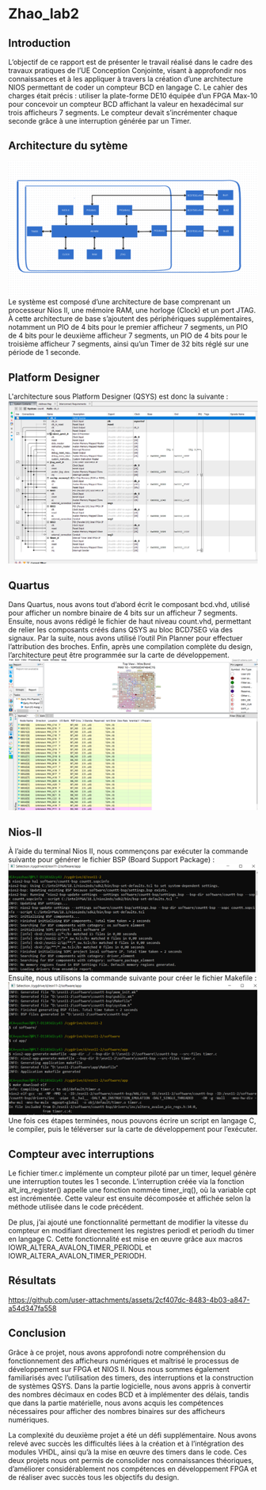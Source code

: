 # Zhao_lab2
## Introduction
L’objectif de ce rapport est de présenter le travail réalisé dans le cadre des travaux pratiques de l’UE Conception Conjointe, visant à approfondir nos connaissances et à les appliquer à travers la création d’une architecture NIOS permettant de coder un compteur BCD en langage C. Le cahier des charges était précis : utiliser la plate-forme DE10 équipée d’un FPGA Max-10 pour concevoir un compteur BCD affichant la valeur en hexadécimal sur trois afficheurs 7 segments. Le compteur devait s’incrémenter chaque seconde grâce à une interruption générée par un Timer.


## Architecture du sytème
![alt text](image/llab2.png)
Le système est composé d’une architecture de base comprenant un processeur Nios II, une mémoire RAM, une horloge (Clock) et un port JTAG. À cette architecture de base s’ajoutent des périphériques supplémentaires, notamment un PIO de 4 bits pour le premier afficheur 7 segments, un PIO de 4 bits pour le deuxième afficheur 7 segments, un PIO de 4 bits pour le troisième afficheur 7 segments, ainsi qu’un Timer de 32 bits réglé sur une période de 1 seconde.

## Platform Designer
L'architecture sous Platform Designer (QSYS) est donc la suivante :
![alt text](image/lab2.PNG)

## Quartus
Dans Quartus, nous avons tout d’abord écrit le composant bcd.vhd, utilisé pour afficher un nombre binaire de 4 bits sur un afficheur 7 segments. Ensuite, nous avons rédigé le fichier de haut niveau count.vhd, permettant de relier les composants créés dans QSYS au bloc BCD7SEG via des signaux. Par la suite, nous avons utilisé l’outil Pin Planner pour effectuer l’attribution des broches. Enfin, après une compilation complète du design, l’architecture peut être programmée sur la carte de développement.
![alt text](image/2.png)

## Nios-II
À l’aide du terminal Nios II, nous commençons par exécuter la commande suivante pour générer le fichier BSP (Board Support Package) :  
![alt text](image/lab2-2.PNG)
Ensuite, nous utilisons la commande suivante pour créer le fichier Makefile :
![alt text](image/lab2-1.PNG)
Une fois ces étapes terminées, nous pouvons écrire un script en langage C, le compiler, puis le téléverser sur la carte de développement pour l’exécuter.

## Compteur avec interruptions
Le fichier timer.c implémente un compteur piloté par un timer, lequel génère une interruption toutes les 1 seconde. L’interruption créée via la fonction alt_irq_register() appelle une fonction nommée timer_irq(), où la variable cpt est incrémentée. Cette valeur est ensuite décomposée et affichée selon la méthode utilisée dans le code précédent.

De plus, j’ai ajouté une fonctionnalité permettant de modifier la vitesse du compteur en modifiant directement les registres periodl et periodh du timer en langage C. Cette fonctionnalité est mise en œuvre grâce aux macros IOWR_ALTERA_AVALON_TIMER_PERIODL et IOWR_ALTERA_AVALON_TIMER_PERIODH.
## Résultats

https://github.com/user-attachments/assets/2cf407dc-8483-4b03-a847-a54d347fa558

## Conclusion
Grâce à ce projet, nous avons approfondi notre compréhension du fonctionnement des afficheurs numériques et maîtrisé le processus de développement sur FPGA et NIOS II. Nous nous sommes également familiarisés avec l’utilisation des timers, des interruptions et la construction de systèmes QSYS. Dans la partie logicielle, nous avons appris à convertir des nombres décimaux en codes BCD et à implémenter des délais, tandis que dans la partie matérielle, nous avons acquis les compétences nécessaires pour afficher des nombres binaires sur des afficheurs numériques.

La complexité du deuxième projet a été un défi supplémentaire. Nous avons relevé avec succès les difficultés liées à la création et à l’intégration des modules VHDL, ainsi qu’à la mise en œuvre des timers dans le code. Ces deux projets nous ont permis de consolider nos connaissances théoriques, d’améliorer considérablement nos compétences en développement FPGA et de réaliser avec succès tous les objectifs du design.
